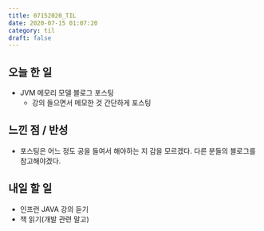 ```yaml
---
title: 07152020_TIL
date: 2020-07-15 01:07:20
category: til
draft: false
---
```


## 오늘 한 일

* JVM 메모리 모델 블로그 포스팅
  * 강의 들으면서 메모한 것 간단하게 포스팅

## 느낀 점 / 반성

* 포스팅은 어느 정도 공을 들여서 해야하는 지 감을 모르겠다. 다른 분들의 블로그를 참고해야겠다.

## 내일 할 일

* 인프런 JAVA 강의 듣기
* 책 읽기(개발 관련 말고)